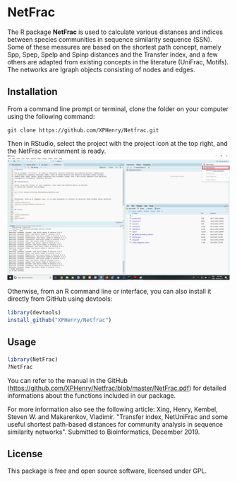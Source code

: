 # NetFrac

The R package **NetFrac** is used to calculate various distances and indices between species communities in sequence similarity sequence (SSN). Some of these measures are based on the shortest path concept, namely Spp, Spep, Spelp and Spinp distances and the Transfer index, and a few others are adapted from existing concepts in the literature (UniFrac, Motifs). The networks are Igraph objects consisting of nodes and edges.

## Installation

From a command line prompt or terminal, clone the folder on your computer using the following command:

```
git clone https://github.com/XPHenry/Netfrac.git
```

Then in RStudio, select the project with the project icon at the top right, and the NetFrac environment is ready.
![Open project](Rstudio1.png)


Otherwise, from an R command line or interface, you can also install it directly from GitHub using devtools:
```r
library(devtools)
install_github("XPHenry/Netfrac")
```

## Usage

```r
library(NetFrac)
?NetFrac
```

You can refer to the manual in the GitHub (https://github.com/XPHenry/Netfrac/blob/master/NetFrac.pdf) for detailed informations about the functions included in  our package.

For more information also see the following article:
Xing, Henry, Kembel, Steven W. and Makarenkov, Vladimir. "Transfer index, NetUniFrac and some useful shortest path-based distances for community analysis in sequence similarity networks". Submitted to Bioinformatics, December 2019.

## License

This package is free and open source software, licensed under GPL.
